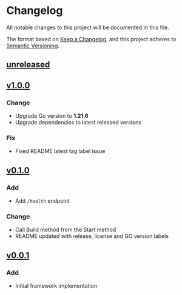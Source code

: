 # Changelog
All notable changes to this project will be documented in this file.

The format based on [Keep a Changelog](https://keepachangelog.com/en/1.0.0/),
and this project adheres to [Semantic Versioning](https://semver.org/spec/v2.0.0.html).

## [unreleased]

## [v1.0.0]
### Change
- Upgrade Go version to **1.21.6**
- Upgrade dependencies to latest released versions

### Fix
- Fixed README latest tag label issue

## [v0.1.0]
### Add
- Add `/health` endpoint

### Change
- Call Build method from the Start method
- README updated with release, license and GO version labels

## [v0.0.1]
### Add
- Initial framework implementation


[unreleased]: https://github.com/razorcorp/go-routing-engine/compare/v1.0.0...HEAD
[v1.0.0]: https://github.com/razorcorp/go-routing-engine/compare/v0.1.0...v1.0.0
[v0.1.0]: https://github.com/razorcorp/go-routing-engine/compare/v1.0.0...HEAD
[v1.0.0]: https://github.com/razorcorp/go-routing-engine/compare/v0.0.1...v1.0.0
[v0.0.1]: https://github.com/razorcorp/go-routing-engine/compare/v1.0.0...HEAD
[v1.0.0]: https://github.com/razorcorp/go-routing-engine/compare/v0.1.0...v1.0.0
[v0.1.0]: https://github.com/razorcorp/go-routing-engine/compare/v1.0.0...HEAD
[v1.0.0]: https://github.com/razorcorp/go-routing-engine/compare/4c83a5e...v1.0.0
